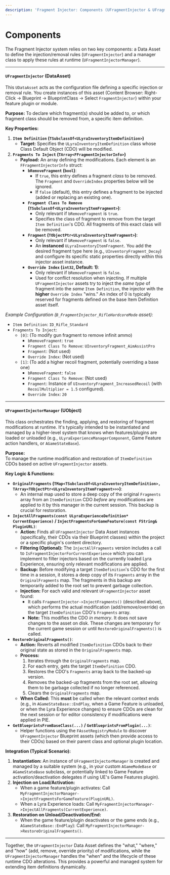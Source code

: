 ```yaml
---
description: 'Fragment Injector: Components (UFragmentInjector & UFragmentInjectorManager)'
---
```


# Components

The Fragment Injector system relies on two key components: a Data Asset to define the injection/removal rules (`UFragmentInjector`) and a manager class to apply these rules at runtime (`UFragmentInjectorManager`).

***

#### `UFragmentInjector` (DataAsset)

This `UDataAsset` acts as the configuration file defining a specific injection or removal rule. You create instances of this asset (Content Browser: Right-Click -> Blueprint -> BlueprintClass -> Select `FragmentInjector`) within your feature plugin or module.

**Purpose:** To declare which fragment(s) should be added to, or which fragment class should be removed from, a specific item definition.

**Key Properties:**

1. **`Item Definition` (`TSubclassOf<ULyraInventoryItemDefinition>`)**
   * **Target:** Specifies the `ULyraInventoryItemDefinition` class whose Class Default Object (CDO) will be modified.
2. **`Fragments To Inject` (`TArray<FFragmentInjectorInfo>`)**
   * **Payload:** An array defining the modifications. Each element is an `FFragmentInjectorInfo` struct:
     * **`bRemoveFragment` (`bool`)**:
       * If `true`, this entry defines a fragment _class_ to be removed. The `Fragment` and `OverrideIndex` properties below will be ignored.
       * If `false` (default), this entry defines a fragment to be injected (added or replacing an existing one).
     * **`Fragment Class To Remove` (`TSubclassOf<ULyraInventoryItemFragment>`)**:
       * Only relevant if `bRemoveFragment` is `true`.
       * Specifies the class of fragment to remove from the target `Item Definition`'s CDO. All fragments of this exact class will be removed.
     * **`Fragment` (`TObjectPtr<ULyraInventoryItemFragment>`)**:
       * Only relevant if `bRemoveFragment` is `false`.
       * An **instanced** `ULyraInventoryItemFragment`. You add the desired fragment type here (e.g., `UInventoryFragment_Decay`) and configure its specific static properties directly within this injector asset instance.
     * **`Override Index` (`int32`, Default: 1)**:
       * Only relevant if `bRemoveFragment` is `false`.
       * Used for conflict resolution when injecting. If multiple `UFragmentInjector` assets try to inject the _same type_ of fragment into the _same_ `Item Definition`, the injector with the **higher** `Override Index` "wins." An index of 0 is typically reserved for fragments defined on the base Item Definition asset itself.

_Example Configuration (`B_FragmentInjector_RifleHardcoreMode` asset):_

* `Item Definition`: `ID_Rifle_Standard`
* `Fragments To Inject`:
  * `[0]`: (To modify gun fragment to remove infinit ammo)
    * `bRemoveFragment`: `true`
    * `Fragment Class To Remove`: `UInventoryFragment_AimAssistPro`
    * `Fragment`: (Not used)
    * `Override Index`: (Not used)
  * `[1]`: (To add a higher recoil fragment, potentially overriding a base one)
    * `bRemoveFragment`: `false`
    * `Fragment Class To Remove`: (Not used)
    * `Fragment`: Instance of `UInventoryFragment_IncreasedRecoil` (with `RecoilMultiplier = 1.5` configured).
    * `Override Index`: `20`

***

#### `UFragmentInjectorManager` (UObject)

This class orchestrates the finding, applying, and restoring of fragment modifications at runtime. It's typically intended to be instantiated and managed by a higher-level system that knows when features/plugins are loaded or unloaded (e.g., `ULyraExperienceManagerComponent`, Game Feature action handlers, or `AGameStateBase`).

**Purpose:**\
To manage the runtime modification and restoration of `ItemDefinition` CDOs based on active `UFragmentInjector` assets.

**Key Logic & Functions:**

* **`OriginalFragments` (`TMap<TSubclassOf<ULyraInventoryItemDefinition>, TArray<TObjectPtr<ULyraInventoryItemFragment>>>`)**:
  * An internal map used to store a deep copy of the original `Fragments` array from an `ItemDefinition` CDO _before_ any modifications are applied to it by this manager in the current session. This backup is crucial for restoration.
* **`InjectAllFragments(const ULyraExperienceDefinition* CurrentExperience)` / `InjectFragmentsForGameFeature(const FString& PluginURL)`**:
  * **Action:** Finds all `UFragmentInjector` Data Asset instances (specifically, their CDOs via their Blueprint classes) within the project or a specific plugin's content directory.
  * **Filtering (Optional):** The `InjectAllFragments` version includes a call to `IsFragmentInjectorForCurrentExperience` which you can implement to filter injectors based on the currently loaded Lyra Experience, ensuring only relevant modifications are applied.
  * **Backup:** Before modifying a target `ItemDefinition`'s CDO for the first time in a session, it stores a deep copy of its `Fragments` array in the `OriginalFragments` map. The fragments in this backup are temporarily added to the root set to prevent garbage collection.
  * **Injection:** For each valid and relevant `UFragmentInjector` asset found:
    * It calls `FragmentInjector->InjectFragments()` (described above), which performs the actual modification (add/remove/override) on the target `ItemDefinition` CDO's `Fragments` array.
    * **Note:** This modifies the CDO _in memory_. It does not save changes to the asset on disk. These changes are temporary for the current game session or until `RestoreOriginalFragments()` is called.
* **`RestoreOriginalFragments()`**:
  * **Action:** Reverts all modified `ItemDefinition` CDOs back to their original state as stored in the `OriginalFragments` map.
  * **Process:**
    1. Iterates through the `OriginalFragments` map.
    2. For each entry, gets the target `ItemDefinition` CDO.
    3. Restores the CDO's `Fragments` array back to the backed-up version.
    4. Removes the backed-up fragments from the root set, allowing them to be garbage collected if no longer referenced.
    5. Clears the `OriginalFragments` map.
  * **When Called:** This **must** be called when the relevant context ends (e.g., in `AGameStateBase::EndPlay`, when a Game Feature is unloaded, or when the Lyra Experience changes) to ensure CDOs are clean for the next session or for editor consistency if modifications were applied in PIE.
* **`GetBlueprintsFromBaseClass(...)` / `GetBlueprintsFromPlugin(...)`**:
  * Helper functions using the `FAssetRegistryModule` to discover `UFragmentInjector` Blueprint assets (which then provide access to their CDOs) based on their parent class and optional plugin location.

**Integration (Typical Scenario):**

1. **Instantiation:** An instance of `UFragmentInjectorManager` is created and managed by a suitable system (e.g., in your custom `AGameModeBase` or `AGameStateBase` subclass, or potentially linked to Game Feature activation/deactivation delegates if using UE's Game Features plugin).
2. **Injection on Load/Activation:**
   * When a game feature/plugin activates: Call `MyFragmentInjectorManager->InjectFragmentsForGameFeature(PluginURL)`.
   * When a Lyra Experience loads: Call `MyFragmentInjectorManager->InjectAllFragments(CurrentExperience)`.
3. **Restoration on Unload/Deactivation/End:**
   * When the game feature/plugin deactivates or the game ends (e.g., `AGameStateBase::EndPlay`): Call `MyFragmentInjectorManager->RestoreOriginalFragments()`.

***

Together, the `UFragmentInjector` Data Asset defines the "what," "where," and "how" (add, remove, override priority) of modifications, while the `UFragmentInjectorManager` handles the "when" and the lifecycle of these runtime CDO alterations. This provides a powerful and managed system for extending item definitions dynamically.
